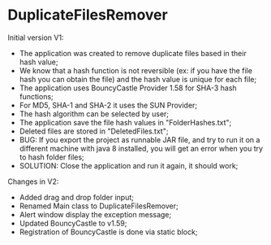 # DuplicateFilesRemover

Initial version V1:
 - The application was created to remove duplicate files based in their hash value;
 - We know that a hash function is not reversible (ex: if you have the file hash you can obtain the file) and the hash value is unique for each file;
 - The application uses BouncyCastle Provider 1.58 for SHA-3 hash functions;
 - For MD5, SHA-1 and SHA-2 it uses the SUN Provider;
 - The hash algorithm can be selected by user;
 - The application save the file hash values in "FolderHashes.txt";
 - Deleted files are stored in "DeletedFiles.txt";
 - BUG: If you export the project as runnable JAR file, and try to run it on a different machine with java 8 installed, you will get an error when you try to hash folder files;
 - SOLUTION: Close the application and run it again, it should work;
 
 Changes in V2:
  - Added drag and drop folder input;
  - Renamed Main class to DuplicateFilesRemover;
  - Alert window display the exception message;
  - Updated BouncyCastle to v1.59;
  - Registration of BouncyCastle is done via static block;